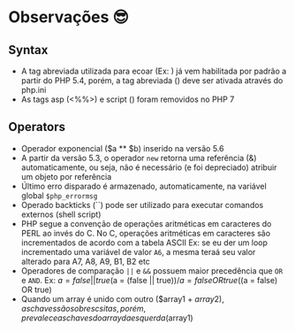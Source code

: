 # Observações :sunglasses:

## Syntax
- A tag abreviada utilizada para ecoar (Ex: <?=$type?>) já vem habilitada por padrão a partir do PHP 5.4, porém, a tag abreviada (<? echo $type; ?>) deve ser ativada através do php.ini
- As tags asp (<%%>) e script (<script language="php"></script>) foram removidos no PHP 7

## Operators
- Operador exponencial ($a ** $b) inserido na versão 5.6
- A partir da versão 5.3, o operador `new` retorna uma referência (&) automaticamente, ou seja, não é necessário (e foi depreciado) atribuir um objeto por referência
- Último erro disparado é armazenado, automaticamente, na variável global `$php_errormsg`
- Operado backticks (``) pode ser utilizado para executar comandos externos (shell script)
- PHP segue a convenção de operações aritméticas em caracteres do PERL ao invés do C. No C, operações aritméticas em caracteres são incrementados de acordo com a tabela ASCII Ex: se eu der um loop incrementado uma variável de valor `A6`, a mesma teraá seu valor alterado para  A7, A8, A9, B1, B2 etc
- Operadores de comparação `||` e `&&` possuem maior precedência que `OR` e `AND`. Ex: $a = false || true ($a = (false || true))/$a = false OR true (($a = false) OR true)
- Quando um array é unido com outro ($array1 + $array2), as chaves são sobrescsitas, porém, prevalece as chaves do array da esquerda ($array1)